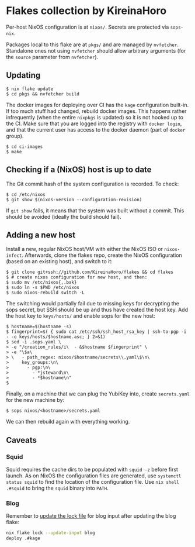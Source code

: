 # Flakes collection by KireinaHoro

Per-host NixOS configuration is at `nixos/`.  Secrets are protected via
`sops-nix`.

Packages local to this flake are at `pkgs/` and are managed by `nvfetcher`.
Standalone ones not using `nvfetcher` should allow arbitrary arguments (for the
`source` parameter from `nvfetcher`).

## Updating

```console
$ nix flake update
$ cd pkgs && nvfetcher build
```

The docker images for deploying over CI has the `kage` configuration built-in.
If too much stuff had changed, rebuild docker images.  This happens rather
infrequently (when the entire `nixpkgs` is updated) so it is not hooked up to
the CI.  Make sure that you are logged into the registry with `docker login`,
and that the current user has access to the docker daemon (part of `docker`
group).

```console
$ cd ci-images
$ make
```

## Checking if a (NixOS) host is up to date

The Git commit hash of the system configuration is recorded.  To check:

```console
$ cd /etc/nixos
$ git show $(nixos-version --configuration-revision)
```

If `git show` fails, it means that the system was built without a commit.  This
should be avoided (ideally the build should fail).

## Adding a new host

Install a new, regular NixOS host/VM with either the NixOS ISO or
`nixos-infect`.  Afterwards, clone the flakes repo, create the NixOS
configuration (based on an existing host), and switch to it:

```console
$ git clone git+ssh://github.com/KireinaHoro/flakes && cd flakes
$ # create nixos configuration for new host, and then:
$ sudo mv /etc/nixos{,.bak}
$ sudo ln -s $PWD /etc/nixos
$ sudo nixos-rebuild switch -L
```

The switching would partially fail due to missing keys for decrypting the sops
secret, but SSH should be up and thus have created the host key.  Add the host
key to `keys/hosts/` and enable sops for the new host:

```console
$ hostname=$(hostname -s)
$ fingerprint=$( { sudo cat /etc/ssh/ssh_host_rsa_key | ssh-to-pgp -i - -o keys/hosts/$hostname.asc; } 2>&1)
$ sed -i .sops.yaml \
> -e "/creation_rules/i\  - &$hostname $fingerprint" \
> -e "\$a\
> \   - path_regex: nixos/$hostname/secrets\\.yaml\$\n\
>     key_groups:\n\
>       - pgp:\n\
>         - *jsteward\n\
>         - *$hostname\n"
$
```

Finally, on a machine that we can plug the YubiKey into, create `secrets.yaml`
for the new machine by:

```console
$ sops nixos/<hostname>/secrets.yaml
```

We can then rebuild again with everything working.

## Caveats

### Squid

Squid requires the cache dirs to be populated with `squid -z` before first
launch.  As on NixOS the configuration files are generated, use `systemctl
status squid` to find the location of the configuration file.  Use `nix shell
.#squid` to bring the `squid` binary into `PATH`.

### Blog

Remember to [update the lock file](https://t.me/c/1415471266/1015) for blog
input after updating the blog flake:

```bash
nix flake lock --update-input blog
deploy .#kage
```
